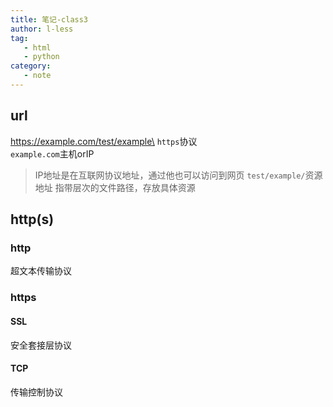 ```yaml
---
title: 笔记-class3
author: l-less
tag: 
   - html
   - python
category: 
   - note
---
```

## url
https://example.com/test/example\
`https`协议\
`example.com`主机orIP
> IP地址是在互联网协议地址，通过他也可以访问到网页
`test/example/`资源地址
> 指带层次的文件路径，存放具体资源
## http(s)
### http
超文本传输协议
### https
#### SSL
安全套接层协议
#### TCP
传输控制协议

